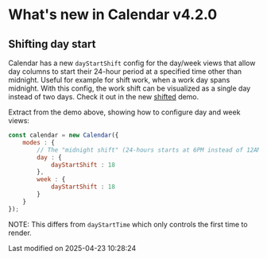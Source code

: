# What's new in Calendar v4.2.0

## Shifting day start

Calendar has a new `dayStartShift` config for the day/week views that allow day columns to start their 24-hour period at 
a specified time other than midnight. Useful for example for shift work, when a work day spans midnight. With this 
config, the work shift can be visualized as a single day instead of two days. Check it out in the new 
[shifted](../examples/shifted) demo.

Extract from the demo above, showing how to configure day and week views:

```javascript
const calendar = new Calendar({
    modes : {
        // The "midnight shift" (24-hours starts at 6PM instead of 12AM):
        day : {
            dayStartShift : 18
        },
        week : {
            dayStartShift : 18
        }
    }
});
```

NOTE: This differs from `dayStartTime` which only controls the first time to render.


<p class="last-modified">Last modified on 2025-04-23 10:28:24</p>